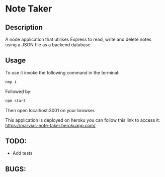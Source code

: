 # Note Taker

## Description
A node application that utilises Express to read, write and delete notes using a JSON file as a backend database.

## Usage

To use it invoke the following command in the terminal:
```bash
nmp i
```
Followed by:
```bash
npm start
```
Then open localhost:3001 on your browser.

This application is deployed on heroku you can follow this link to access it: https://marvias-note-taker.herokuapp.com/

## TODO:
* Add tests

## BUGS:
